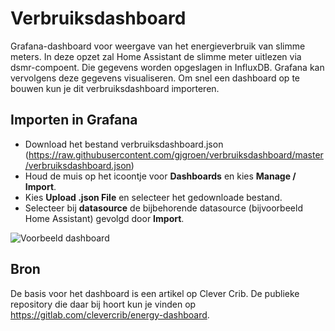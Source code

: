 # Verbruiksdashboard
Grafana-dashboard voor weergave van het energieverbruik van slimme meters. In deze opzet zal Home Assistant de slimme meter uitlezen via dsmr-compoent. Die gegevens worden opgeslagen in InfluxDB. Grafana kan vervolgens deze gegevens visualiseren. Om snel een dashboard op te bouwen kun je dit verbruiksdashboard importeren.

## Importen in Grafana
* Download het bestand verbruiksdashboard.json (https://raw.githubusercontent.com/gjgroen/verbruiksdashboard/master/verbruiksdashboard.json)
* Houd de muis op het icoontje voor **Dashboards** en kies **Manage / Import**. 
* Kies **Upload .json File** en selecteer het gedownloade bestand.
* Selecteer bij **datasource** de bijbehorende datasource (bijvoorbeeld Home Assistant) gevolgd door **Import**.

![Voorbeeld dashboard](https://github.com/gjgroen/verbruiksdashboard/raw/master/demo.png)

## Bron
De basis voor het dashboard is een artikel op Clever Crib. De publieke repository die daar bij hoort kun je vinden op https://gitlab.com/clevercrib/energy-dashboard. 
